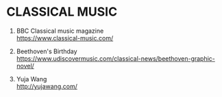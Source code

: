 # CLASSICAL MUSIC

1. BBC Classical music magazine\
    https://www.classical-music.com/

2. Beethoven's Birthday\
    https://www.udiscovermusic.com/classical-news/beethoven-graphic-novel/

3. Yuja Wang\
    http://yujawang.com/

